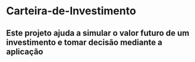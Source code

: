# Carteira-de-Investimento

## Este projeto ajuda a simular o valor futuro de um investimento e tomar decisão mediante a aplicação
